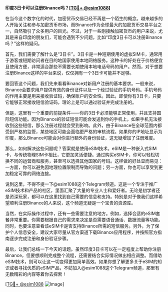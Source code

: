 **印度3日卡可以注册Binance吗？[[TG💪+ @esim1088](https://t.me/s/esim1088)]**

在当今这个数字化的时代，加密货币交易已经不再是一个陌生的概念。越来越多的人开始关注和参与加密货币市场，而Binance作为全球最大的加密货币交易平台之一，自然吸引了众多用户的目光。不过，对于一些刚接触加密货币的用户来说，尤其是来自印度的朋友们，可能会遇到不少问题，比如“印度3日卡可以注册Binance吗？”这样的疑问。

首先，我们需要了解什么是“3日卡”。3日卡是一种短期使用的虚拟SIM卡，通常用于游客或短期访问者在目的地国家使用本地网络服务。这种卡的好处在于价格便宜且使用方便，非常适合那些不需要长期使用本地电话号码的用户。然而，对于想要注册Binance这样的平台来说，仅仅拥有一个3日卡可能并不足够。

要回答这个问题，我们先来看看Binance对新用户注册的基本要求。一般来说，Binance会要求用户提供有效的身份证件以及一个经过验证的手机号码。手机号码的作用主要是用来接收验证码，确保账户的安全性。因此，即使你有3日卡，只要它能够正常接收短信验证码，理论上是可以通过验证并完成注册的。

但是，这里有一个重要的前提条件——你的3日卡必须能够正常使用，并且支持国际短信功能。因为Binance的验证短信可能会发送到你的手机上，如果手机无法接收到这些短信，那么注册过程就会受到影响。此外，由于Binance在全球范围内都受到严格的监管，某些地区可能会面临更严格的审核流程。如果你的IP地址显示为印度，那么Binance可能会对你进行额外的身份验证，这无疑增加了注册难度。

那么，如何解决这些问题呢？答案就是使用eSIM技术。eSIM是一种嵌入式SIM卡，与传统物理SIM卡相比，它更加灵活便捷。通过购买eSIM卡，你可以轻松切换不同的运营商和服务，甚至可以选择其他国家的号码。这样做的好处显而易见：一方面，你可以避免因地理位置限制而导致的问题；另一方面，你也可以享受到更加稳定可靠的网络连接。

说到这里，不得不提一下@esim1088这个Telegram频道。这是一个专注于推广eSIM技术和产品的社区，里面汇聚了大量的专业人士和爱好者。无论是初学者还是资深玩家，都可以在这里找到自己需要的信息和支持。特别是对于像我们这样希望顺利注册Binance的人来说，这个频道无疑是一个宝贵的资源库。

当然，在实际操作过程中，还有一些需要注意的地方。例如，选择合适的eSIM套餐非常重要。你需要根据自己的需求来决定是否需要语音通话、数据流量等功能。同时，也要注意查看该eSIM卡是否支持Binance所需的短信服务。另外，为了保护个人信息安全，建议大家尽量从官方渠道下载Binance应用程序，并按照官方指南逐步完成注册和身份验证步骤。

最后，让我们总结一下今天的话题。虽然印度3日卡可以在一定程度上帮助你注册Binance，但要想顺利完成整个流程，还需要结合实际情况做出相应调整。而借助eSIM技术，则可以让这一切变得更加简单高效。如果你想了解更多关于eSIM的知识或者寻找优质的eSIM产品，不妨加入@esim1088这个Telegram频道，那里有无数精彩的内容等着你去探索！

[[TG💪+ @esim1088](https://t.me/s/esim1088) ![Image](https://i.postimg.cc/4NQfJmqS/Snipaste-2025-05-13-00-14-12.png)]